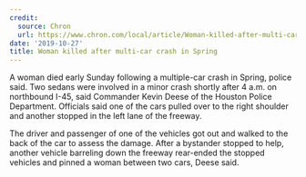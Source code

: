 ```yaml
---
credit:
  source: Chron
  url: https://www.chron.com/local/article/Woman-killed-after-multi-car-crash-in-Spring-14566103.php
date: '2019-10-27'
title: Woman killed after multi-car crash in Spring
---
```



A woman died early Sunday following a multiple-car crash in Spring, police said. Two sedans were involved in a minor crash shortly after 4 a.m. on northbound I-45, said Commander Kevin Deese of the Houston Police Department. Officials said one of the cars pulled over to the right shoulder and another stopped in the left lane of the freeway.

The driver and passenger of one of the vehicles got out and walked to the back of the car to assess the damage. After a bystander stopped to help, another vehicle barreling down the freeway rear-ended the stopped vehicles and pinned a woman between two cars, Deese said.